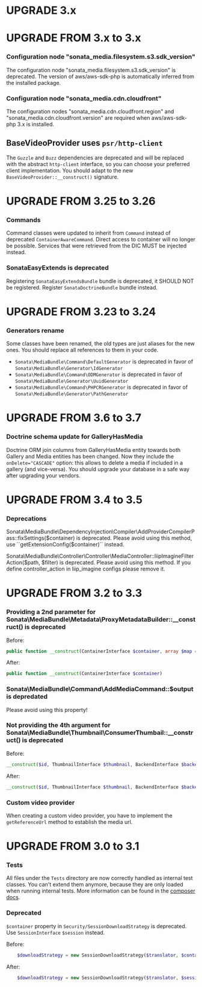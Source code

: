 UPGRADE 3.x
===========

UPGRADE FROM 3.x to 3.x
=======================

### Configuration node "sonata_media.filesystem.s3.sdk_version"

The configuration node "sonata_media.filesystem.s3.sdk_version" is deprecated. The
version of aws/aws-sdk-php is automatically inferred from the installed package.

### Configuration node "sonata_media.cdn.cloudfront"

The configuration nodes "sonata_media.cdn.cloudfront.region" and "sonata_media.cdn.cloudfront.version"
are required when aws/aws-sdk-php 3.x is installed.

## BaseVideoProvider uses `psr/http-client`

The `Guzzle` and `Buzz` dependencies are deprecated and will be replaced with the abstract `http-client` interface, so you can choose your preferred client implementation. You should adapt to the new `BaseVideoProvider::__construct()` signature.

UPGRADE FROM 3.25 to 3.26
=========================

### Commands

Command classes were updated to inherit from `Command` instead of deprecated `ContainerAwareCommand`. Direct access to container will
no longer be possible. Services that were retrieved from the DIC MUST be injected instead.

### SonataEasyExtends is deprecated

Registering `SonataEasyExtendsBundle` bundle is deprecated, it SHOULD NOT be registered.
Register `SonataDoctrineBundle` bundle instead.

UPGRADE FROM 3.23 to 3.24
=========================

### Generators rename

Some classes have been renamed, the old types are just aliases for the new ones.
You should replace all references to them in your code.

- `Sonata\MediaBundle\Command\DefaultGenerator` is deprecated in favor of `Sonata\MediaBundle\Generator\IdGenerator`
- `Sonata\MediaBundle\Command\ODMGenerator` is deprecated in favor of `Sonata\MediaBundle\Generator\UuidGenerator`
- `Sonata\MediaBundle\Command\PHPCRGenerator` is deprecated in favor of `Sonata\MediaBundle\Generator\PathGenerator`

UPGRADE FROM 3.6 to 3.7
=======================

### Doctrine schema update for GalleryHasMedia

Doctrine ORM join columns from GalleryHasMedia entity towards both Gallery and Media entities has been changed. Now
they include the `onDelete="CASCADE"` option: this allows to delete a media if included in a gallery (and vice-versa).
You should upgrade your database in a safe way after upgrading your vendors.

UPGRADE FROM 3.4 to 3.5
=======================

### Deprecations

Sonata\MediaBundle\DependencyInjection\Compiler\AddProviderCompilerPass::fixSettings($container)
is deprecated. Please avoid using this method, use ``getExtensionConfig($container)`` instead.

Sonata\MediaBundle\Controller\Controller\MediaController::liipImagineFilterAction($path, $filter)
is deprecated. Please avoid using this method.
If you define controller_action in liip_imagine configs please remove it.


UPGRADE FROM 3.2 to 3.3
=======================

### Providing a 2nd parameter for Sonata\MediaBundle\Metadata\ProxyMetadataBuilder::__construct() is deprecated

Before:

```php
public function __construct(ContainerInterface $container, array $map = null)
```

After:

```php
public function __construct(ContainerInterface $container)
```

### Sonata\MediaBundle\Command\AddMediaCommand::$output is depredated

Please avoid using this property!

### Not providing the 4th argument for Sonata\MediaBundle\Thumbnail\ConsumerThumbail::__construct() is deprecated

Before:

```php
__construct($id, ThumbnailInterface $thumbnail, BackendInterface $backend, EventDispatcherInterface $dispatcher = null)
```

After:

```php
__construct($id, ThumbnailInterface $thumbnail, BackendInterface $backend, EventDispatcherInterface $dispatcher)
```

### Custom video provider

When creating a custom video provider, you have to implement the ``getReferenceUrl`` method to establish
the media url.

UPGRADE FROM 3.0 to 3.1
=======================

### Tests

All files under the ``Tests`` directory are now correctly handled as internal test classes.
You can't extend them anymore, because they are only loaded when running internal tests.
More information can be found in the [composer docs](https://getcomposer.org/doc/04-schema.md#autoload-dev).

### Deprecated

`$container` property in `Security/SessionDownloadStrategy` is deprecated. Use `SessionInterface` `$session` instead.

Before:

```php
    $downloadStrategy = new SessionDownloadStrategy($translator, $container, $times);
```

After:

```php
    $downloadStrategy = new SessionDownloadStrategy($translator, $session, $times);
```
